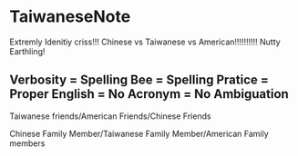 # TaiwaneseNote
Extremly Idenitiy criss!!! Chinese vs Taiwanese vs American!!!!!!!!!! Nutty Earthling!

## Verbosity = Spelling Bee = Spelling Pratice = Proper English = No Acronym = No Ambiguation

Taiwanese friends/American Friends/Chinese Friends

Chinese Family Member/Taiwanese Family Member/American Family members
